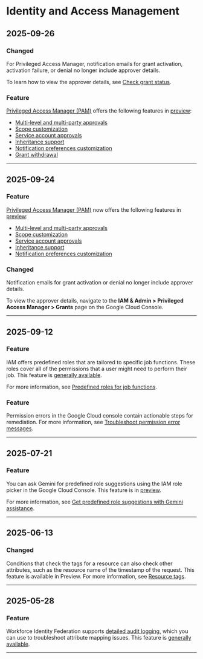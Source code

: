 # Identity and Access Management

## 2025-09-26

### Changed

For Privileged Access Manager, notification emails for grant activation, activation failure,
or denial no longer include approver details.

To learn how to view the approver details, see [Check grant status](https://docs.cloud.google.com/iam/docs/pam-request-temporary-elevated-access#check-status).

### Feature

[Privileged Access Manager (PAM)](https://docs.cloud.google.com/iam/docs/pam-overview)
offers the following features in [preview](https://cloud.google.com/products#product-launch-stages):

* [Multi-level and multi-party approvals](https://docs.cloud.google.com/iam/docs/pam-overview#mp-approvals)
* [Scope customization](https://docs.cloud.google.com/iam/docs/pam-overview#customize-scope)
* [Service account approvals](https://docs.cloud.google.com/iam/docs/pam-overview#ser-acc-approvals)
* [Inheritance support](https://docs.cloud.google.com/iam/docs/pam-overview#inheritance-support)
* [Notification preferences customization](https://docs.cloud.google.com/iam/docs/pam-overview#customize-settings)
* [Grant withdrawal](https://docs.cloud.google.com/iam/docs/pam-overview#grant-withdrawal)

---
## 2025-09-24

### Feature

[Privileged Access Manager (PAM)](https://cloud.google.com/iam/docs/pam-overview) now offers the following features in [preview](https://cloud.google.com/products#product-launch-stages):

* [Multi-level and multi-party approvals](https://cloud.google.com/iam/docs/pam-overview#mp-approvals)
* [Scope customization](https://cloud.google.com/iam/docs/pam-overview#customize-scope)
* [Service account approvals](https://cloud.google.com/iam/docs/pam-overview#ser-acc-approvals)
* [Inheritance support](https://cloud.google.com/iam/docs/pam-overview#inheritance-support)
* [Notification preferences customization](https://cloud.google.com/iam/docs/pam-overview#customize-settings)

### Changed

Notification emails for grant activation or denial no longer include approver details.

To view the approver details, navigate to the **IAM & Admin > Privileged Access Manager > Grants** page on the Google Cloud Console.

---
## 2025-09-12

### Feature

IAM offers predefined roles that are tailored to specific job functions. These roles cover all of the permissions that a user might need to perform their job. This feature is [generally available](https://cloud.google.com/products#product-launch-stages).

For more information, see [Predefined roles for job functions](https://cloud.google.com/iam/docs/job-functions/roles-for-job-functions).

### Feature

Permission errors in the Google Cloud console contain actionable steps for remediation. For more information, see [Troubleshoot permission error messages](https://cloud.google.com/iam/docs/permission-error-messages).

---
## 2025-07-21

### Feature

You can ask Gemini for predefined role suggestions using the IAM role picker in the Google Cloud Console. This feature is in [preview](https://cloud.google.com/products#product-launch-stages).

For more information, see [Get predefined role suggestions with Gemini assistance](https://cloud.google.com/iam/docs/role-picker-gemini).

---
## 2025-06-13

### Changed

Conditions that check the tags for a resource can also check other attributes, such as the resource name of the timestamp of the request. This feature is available in Preview. For more information, see [Resource tags](https://cloud.google.com/iam/docs/conditions-attribute-reference#resource-tags).

---
## 2025-05-28

### Feature

Workforce Identity Federation supports [detailed audit logging](https://cloud.google.com/iam/docs/workforce-identity-federation#detailed-audit-logging), which you can use to troubleshoot attribute mapping issues. This feature is [generally available](https://cloud.google.com/products#product-launch-stages).

---
